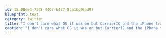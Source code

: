 ```yaml
---
id: 15a08ee4-7238-4407-b477-8ca1bd95a397
blueprint: text
category: twitter
title: "I don't care what OS it was on but CarrierIQ and the iPhone tracking file don't count"
caption: "I don't care what OS it was on but CarrierIQ and the iPhone tracking file don't count"
---
```


